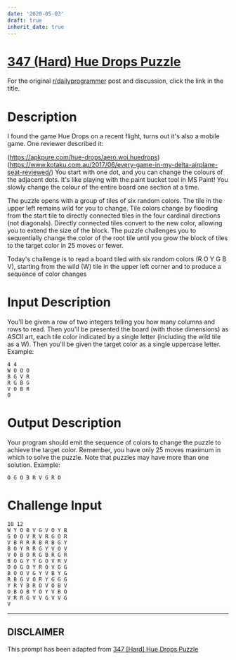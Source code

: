 ```yaml
---
date: '2020-05-03'
draft: true
inherit_date: true
---
```


# [347 (Hard) Hue Drops Puzzle](https://www.reddit.com/r/dailyprogrammer/comments/7riu6p/20180119_challenge_347_hard_hue_drops_puzzle/)

For the original [r/dailyprogrammer](https://www.reddit.com/r/dailyprogrammer/) post and discussion, click the link in the title.

# Description
I found the game Hue Drops on a recent flight, turns out it's also a mobile game. One reviewer described it:

(https://apkpure.com/hue-drops/aero.woi.huedrops)
(https://www.kotaku.com.au/2017/06/every-game-in-my-delta-airplane-seat-reviewed/)
You start with one dot, and you can change the colours of the adjacent dots. It's like playing with the paint bucket tool in MS Paint! You slowly change the colour of the entire board one section at a time.

The puzzle opens with a group of tiles of six random colors. The tile in the upper left remains wild for you to change. Tile colors change by flooding from the start tile to directly connected tiles in the four cardinal directions (not diagonals). Directly connected tiles convert to the new color, allowing you to extend the size of the block. The puzzle challenges you to sequentially change the color of the root tile until you grow the block of tiles to the target color in 25 moves or fewer.

Today's challenge is to read a board tiled with six random colors (R O Y G B V), starting from the wild (W) tile in the upper left corner and to produce a sequence of color changes 

# Input Description
You'll be given a row of two integers telling you how many columns and rows to read. Then you'll be presented the board (with those dimensions) as ASCII art, each tile color indicated by a single letter (including the wild tile as a W). Then you'll be given the target color as a single uppercase letter. Example:


```
4 4 
W O O O 
B G V R
R G B G
V O B R
O
```
# Output Description
Your program should emit the sequence of colors to change the puzzle to achieve the target color. Remember, you have only 25 moves maximum in which to solve the puzzle. Note that puzzles may have more than one solution. Example:


```
O G O B R V G R O
```
# Challenge Input

```
10 12
W Y O B V G V O Y B
G O O V R V R G O R
V B R R R B R B G Y
B O Y R R G Y V O V
V O B O R G B R G R
B O G Y Y G O V R V
O O G O Y R O V G G
B O O V G Y V B Y G
R B G V O R Y G G G
Y R Y B R O V O B V
O B O B Y O Y V B O
V R R G V V G V V G
V
```

----
## **DISCLAIMER**
This prompt has been adapted from [347 [Hard] Hue Drops Puzzle](https://www.reddit.com/r/dailyprogrammer/comments/7riu6p/20180119_challenge_347_hard_hue_drops_puzzle/
)
